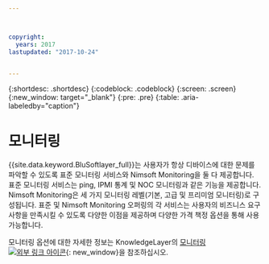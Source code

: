 ```yaml
---



copyright:
  years: 2017
lastupdated: "2017-10-24"


---
```


{:shortdesc: .shortdesc}
{:codeblock: .codeblock}
{:screen: .screen}
{:new_window: target="_blank"}
{:pre: .pre}
{:table: .aria-labeledby="caption"}

# 모니터링
{{site.data.keyword.BluSoftlayer_full}}는 사용자가 항상 디바이스에 대한 문제를 파악할 수 있도록 표준 모니터링 서비스와 Nimsoft Monitoring을 둘 다 제공합니다. 표준 모니터링 서비스는 ping, IPMI 통계 및 NOC 모니터링과 같은 기능을 제공합니다. Nimsoft Monitoring은 세 가지 모니터링 레벨(기본, 고급 및 프리미엄 모니터링)로 구성됩니다. 표준 및 Nimsoft Monitoring 오퍼링의 각 서비스는 사용자의 비즈니스 요구사항을 만족시킬 수 있도록 다양한 이점을 제공하며 다양한 가격 책정 옵션을 통해 사용 가능합니다. 

모니터링 옵션에 대한 자세한 정보는 KnowledgeLayer의 [모니터링 ![외부 링크 아이콘](../icons/launch-glyph.svg "외부 링크 아이콘")](https://knowledgelayer.softlayer.com/topic/monitoring){: new_window}을 참조하십시오. 

